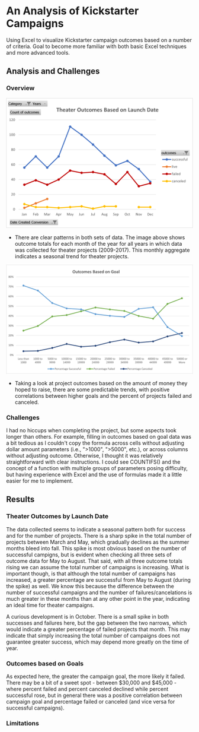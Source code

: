 # An Analysis of Kickstarter Campaigns
  Using Excel to visualize Kickstarter campaign outcomes based on a number of criteria. Goal to become more familiar with both basic Excel techniques and more advanced   tools.

## Analysis and Challenges
### Overview
  ![Theater_Outcomes_vs_Launch](./Resources/Theater_Outcomes_vs_Launch.png)
  * There are clear patterns in both sets of data. The image above shows outcome totals for each month of the year for all years in which data was collected for theater projects (2009-2017). This monthly aggregate indicates a seasonal trend for theater projects.


  ![Outcomes_vs_Goals](./Resources/Outcomes_vs_Goals.png)
  * Taking a look at project outcomes based on the amount of money they hoped to raise, there are some predictable trends, with positive correlations between higher goals and the percent of projects failed and canceled. 


### Challenges
  I had no hiccups when completing the project, but some aspects took longer than others. For example, filling in outcomes based on goal data was a bit tedious as I couldn't copy the formula across cells without adjusting dollar amount parameters (i.e., ">1000", ">5000", etc.), or across columns without adjusting outcome. Otherwise, I thought it was relatively straightforward with clear instructions. I could see COUNTIFS() and the concept of a function with multiple groups of parameters posing difficulty, but having experience with Excel and the use of formulas made it a little easier for me to implement.
  
  
## Results
### Theater Outcomes by Launch Date
  The data collected seems to indicate a seasonal pattern both for success and for the number of projects. There is a sharp spike in the total number of projects between March and May, which gradually declines as the summer months bleed into fall. This spike is most obvious based on the number of successful campigns, but is evident when checking all three sets of outcome data for May to August. That said, with all three outcome totals rising we can assume the total number of campaigns is increasing. What is important though, is that although the total number of campaigns has increased, a greater percentage are successful from May to August (during the spike) as well. We know this because the difference between the number of successful campaigns and the number of failures/cancelations is much greater in these months than at any other point in the year, indicating an ideal time for theater campaigns.
  
  A curious development is in October. There is a small spike in both successes and failures here, but the gap between the two narrows, which would indicate a greater percentage of failed projects that month. This may indicate that simply increasing the total number of campaigns does not guarantee greater success, which may depend more greatly on the time of year.
  
### Outcomes based on Goals
  As expected here, the greater the campaign goal, the more likely it failed. There may be a bit of a sweet spot - between $30,000 and $45,000 - where percent failed and percent canceled declined while percent successful rose, but in general there was a positive correlation between campaign goal and percentage failed or canceled (and vice versa for successful campaigns).
  
### Limitations
  
